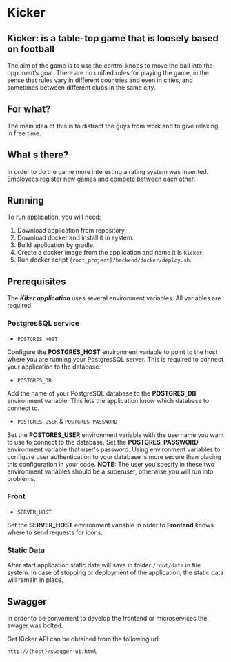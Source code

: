 # Kicker

## Kicker:  is a table-top game that is loosely based on football

The aim of the game is to use the control knobs to move the ball into the 
opponent’s goal. There are no unified rules for playing the game, in the 
sense that rules vary in different countries and even in cities, and sometimes
between different clubs in the same city.

## For what?

The main idea of this is to distract the guys from work and to give relaxing in 
free time.

## What s there?

In order to do the game more interesting a rating system was invented. Employees 
register new games and compete between each other. 

## Running

To run application, you will need:
 1) Download application from repository.
 2) Download docker and install it in system.
 3) Build application by gradle.
 4) Create a docker image from the application and name it is `kicker`.
 5) Run docker script `{root_project}/backend/docker/deploy.sh`.

## Prerequisites

The **_Kiker application_** uses several environment variables. All variables are required.

### PostgresSQL service

* `POSTGRES_HOST`

Configure the **POSTGRES_HOST** environment variable to point to the host where 
you are running your PostgresSQL server. This is required to connect your 
application to the database.

* `POSTGRES_DB`

Add the name of your PostgreSQL database to the **POSTGRES_DB** environment 
variable. This lets the application know which database to connect to.

* `POSTGRES_USER` & `POSTGRES_PASSWORD`

Set the **POSTGRES_USER** environment variable with the username you want to 
use to connect to the database.  Set the **POSTGRES_PASSWORD** environment 
variable that user's password. Using environment variables to configure user 
authentication to your database is more secure than placing this configuration 
in your code. **NOTE:** The user you specify in these two environment variables
should be a superuser, otherwise you will run into problems.

### Front

* `SERVER_HOST`

Set the **SERVER_HOST** environment variable in order to **Frontend** knows where to 
send requests for icons. 

### Static Data
After start application static data will save in folder `/root/data` in file system.
In case of stopping or deployment of the application, the static data will 
remain in place.

## Swagger
In order to be convenient to develop the frontend or microservices the swager 
was bolted.

Get Kicker API can be obtained from the following url:

`http://{host}/swagger-ui.html`
